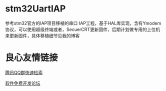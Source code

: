 # stm32UartIAP
参考stm32官方的IAP项目移植的串口 IAP工程，基于HAL库实现，含有Ymodem协议，可以使用超级终端或者，SecuerCRT更新固件，后期计划做专用的上位机来更新固件，具体移植细节见我的博客

 # 良心友情链接

[腾讯QQ群快速检索](http://u.720life.cn/s/8cf73f7c)

[软件免费开发论坛](http://u.720life.cn/s/bbb01dc0)
